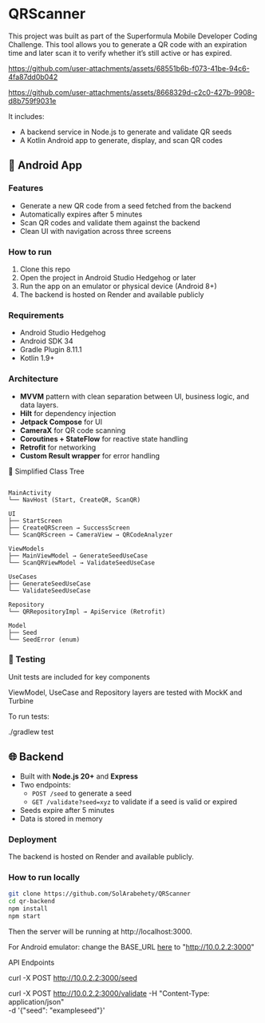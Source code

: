 # QRScanner

This project was built as part of the Superformula Mobile Developer Coding Challenge.
This tool allows you to generate a QR code with an expiration time and later scan it to verify whether it’s still active or has expired.




https://github.com/user-attachments/assets/68551b6b-f073-41be-94c6-4fa87dd0b042



https://github.com/user-attachments/assets/8668329d-c2c0-427b-9908-d8b759f9031e

It includes:

- A backend service in Node.js to generate and validate QR seeds
- A Kotlin Android app to generate, display, and scan QR codes

## 📱 Android App

### Features

- Generate a new QR code from a seed fetched from the backend
- Automatically expires after 5 minutes
- Scan QR codes and validate them against the backend
- Clean UI with navigation across three screens

### How to run

1. Clone this repo
2. Open the project in Android Studio Hedgehog or later
3. Run the app on an emulator or physical device (Android 8+)
4. The backend is hosted on Render and available publicly

### Requirements

- Android Studio Hedgehog
- Android SDK 34
- Gradle Plugin 8.11.1
- Kotlin 1.9+


### Architecture

- **MVVM** pattern with clean separation between UI, business logic, and data layers.
- **Hilt** for dependency injection
- **Jetpack Compose** for UI
- **CameraX** for QR code scanning
- **Coroutines + StateFlow** for reactive state handling
- **Retrofit** for networking
- **Custom Result wrapper** for error handling

🧱 Simplified Class Tree

````

MainActivity
└── NavHost (Start, CreateQR, ScanQR)

UI
├── StartScreen
├── CreateQRScreen → SuccessScreen
└── ScanQRScreen → CameraView → QRCodeAnalyzer

ViewModels
├── MainViewModel → GenerateSeedUseCase
└── ScanQRViewModel → ValidateSeedUseCase

UseCases
├── GenerateSeedUseCase
└── ValidateSeedUseCase

Repository
└── QRRepositoryImpl → ApiService (Retrofit)

Model
├── Seed
└── SeedError (enum)

````




### 🧪 Testing
Unit tests are included for key components

ViewModel, UseCase and Repository layers are tested with MockK and Turbine

To run tests:

./gradlew test

## 🌐 Backend

- Built with **Node.js 20+** and **Express**
- Two endpoints: 
  - `POST /seed` to generate a seed
  - `GET /validate?seed=xyz` to validate if a seed is valid or expired
- Seeds expire after 5 minutes
- Data is stored in memory

### Deployment

The backend is hosted on Render and available publicly.

### How to run locally

```bash
git clone https://github.com/SolArabehety/QRScanner
cd qr-backend
npm install
npm start
```

Then the server will be running at http://localhost:3000.

For Android emulator:
change the BASE_URL [here](QRScanner/data/src/main/java/com/solara/data/networking/ApiService.kt) to "http://10.0.2.2:3000"

API Endpoints

curl -X POST http://10.0.2.2:3000/seed     

curl -X POST http://10.0.2.2:3000/validate 
  -H "Content-Type: application/json" \
  -d '{"seed": "exampleseed"}'

